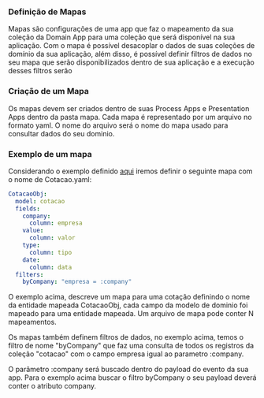 ### Definição de Mapas
Mapas são configurações de uma app que faz o mapeamento da sua coleção da Domain App para uma coleção que será disponível na sua aplicação. Com o mapa é possível desacoplar o dados de suas coleções de domínio da sua aplicação, além disso, é possível definir filtros de dados no seu mapa que serão disponibilizados dentro de sua aplicação e a execução desses filtros serão


### Criação de um Mapa

Os mapas devem ser criados dentro de suas Process Apps e Presentation Apps dentro da pasta mapa. Cada mapa é representado por um arquivo no formato yaml. O nome do arquivo será o nome do mapa usado para consultar dados do seu dominio.

### Exemplo de um mapa

Considerando o exemplo definido [aqui](DomainApp.md) iremos definir o seguinte mapa com o nome de Cotacao.yaml:
```yaml
CotacaoObj:
  model: cotacao
  fields:
    company:
      column: empresa
    value:
      column: valor
    type:
      column: tipo
    date:
      column: data
  filters:
    byCompany: "empresa = :company"
```

O exemplo acima, descreve um mapa para uma cotação definindo o nome da entidade mapeada CotacaoObj, cada campo da modelo de dominio foi mapeado para uma entidade mapeada. Um arquivo de mapa pode conter N mapeamentos.

Os mapas também definem filtros de dados, no exemplo acima, temos o filtro de nome "byCompany" que faz uma consulta de todos os registros da coleção "cotacao" com o campo empresa igual ao parametro :company.

O parâmetro :company será buscado dentro do payload do evento da sua app. Para o exemplo acima buscar o filtro byCompany o seu payload deverá conter o atributo company.
